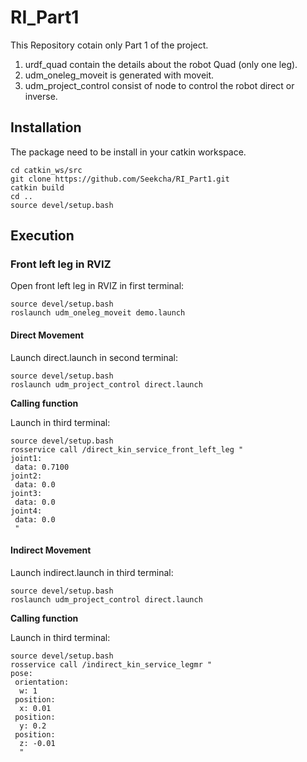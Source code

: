 # RI_Part1

This Repository cotain only Part 1 of the project.
1) urdf_quad contain the details about the robot Quad (only one leg).
2) udm_oneleg_moveit is generated with moveit.
3) udm_project_control consist of node to control the robot direct or inverse.

## Installation
The package need to be install in your catkin workspace.
```
cd catkin_ws/src
git clone https://github.com/Seekcha/RI_Part1.git
catkin build
cd ..
source devel/setup.bash
```

## Execution
### Front left leg in RVIZ
Open front left leg in RVIZ in first terminal:
```
source devel/setup.bash
roslaunch udm_oneleg_moveit demo.launch
```

#### Direct Movement
Launch direct.launch in second terminal:
```
source devel/setup.bash
roslaunch udm_project_control direct.launch
```
**Calling function**

Launch in third terminal:
```
source devel/setup.bash
rosservice call /direct_kin_service_front_left_leg "
joint1:
 data: 0.7100
joint2:
 data: 0.0
joint3:
 data: 0.0
joint4:
 data: 0.0
 "
```

#### Indirect Movement
Launch indirect.launch in third terminal:
```
source devel/setup.bash
roslaunch udm_project_control direct.launch
```
**Calling function**

Launch in third terminal:
```
source devel/setup.bash
rosservice call /indirect_kin_service_legmr "
pose:
 orientation:
  w: 1
 position:
  x: 0.01
 position:
  y: 0.2
 position:
  z: -0.01
  "
```
